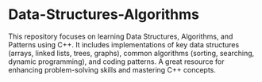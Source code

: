 # Data-Structures-Algorithms
This repository focuses on learning Data Structures, Algorithms, and Patterns using C++. It includes implementations of key data structures (arrays, linked lists, trees, graphs), common algorithms (sorting, searching, dynamic programming), and coding patterns. A great resource for enhancing problem-solving skills and mastering C++ concepts.
